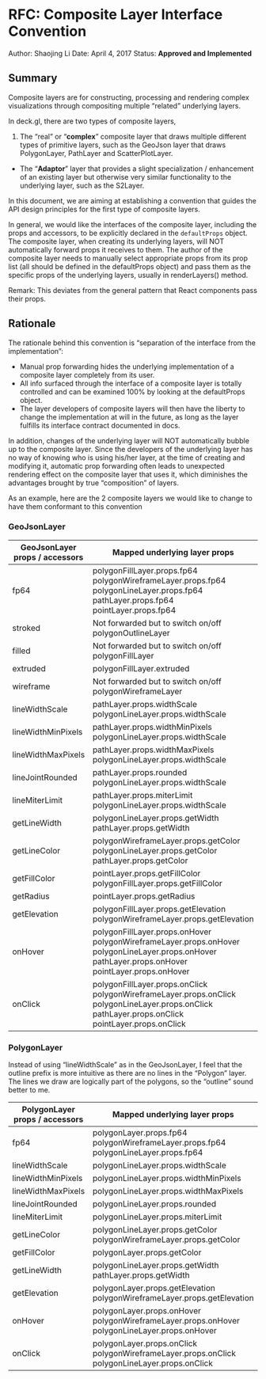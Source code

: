# RFC: Composite Layer Interface Convention

Author: Shaojing Li
Date: April 4, 2017
Status: **Approved and Implemented**


## Summary

Composite layers are for constructing, processing and rendering complex visualizations through compositing multiple “related” underlying layers.

In deck.gl, there are two types of composite layers,
1. The “real” or “**complex**” composite layer that draws multiple different types of primitive layers, such as the GeoJson layer that draws PolygonLayer, PathLayer and ScatterPlotLayer.
* The “**Adaptor**” layer that provides a slight specialization / enhancement of an existing layer but otherwise very similar functionality to the underlying layer, such as the S2Layer.

In this document, we are aiming at establishing a convention that guides the API design principles for the first type of composite layers.

In general, we would like the interfaces of the composite layer, including the props and accessors, to be explicitly declared in the `defaultProps` object. The composite layer, when creating its underlying layers, will NOT automatically forward props it receives to them. The author of the composite layer needs to manually select appropriate props from its prop list (all should be defined in the defaultProps object) and pass them as the specific props of the underlying layers, usually in renderLayers() method.

Remark: This deviates from the general pattern that React components pass their props.


## Rationale

The rationale behind this convention is “separation of the interface from the implementation”:
* Manual prop forwarding hides the underlying implementation of a composite layer completely from its user.
* All info surfaced through the interface of a composite layer is totally controlled and can be examined 100% by looking at the defaultProps object.
* The layer developers of composite layers will then have the liberty to change the implementation at will in the future, as long as the layer fulfills its interface contract documented in docs.

In addition, changes of the underlying layer will NOT automatically bubble up to the composite layer. Since the developers of the underlying layer has no way of knowing who is using his/her layer, at the time of creating and modifying it, automatic prop forwarding often leads to unexpected rendering effect on the composite layer that uses it, which diminishes the advantages brought by true “composition” of layers.

As an example, here are the 2 composite layers we would like to change to have them conformant to this convention


### GeoJsonLayer

| GeoJsonLayer props / accessors | Mapped underlying layer props |
| --- | --- |
| fp64 | polygonFillLayer.props.fp64 polygonWireframeLayer.props.fp64 polygonLineLayer.props.fp64 pathLayer.props.fp64 pointLayer.props.fp64 |
| stroked | Not forwarded but to switch on/off polygonOutlineLayer |
| filled | Not forwarded but to switch on/off polygonFillLayer |
| extruded | polygonFillLayer.extruded |
| wireframe | Not forwarded but to switch on/off  polygonWireframeLayer |
| lineWidthScale | pathLayer.props.widthScale polygonLineLayer.props.widthScale |
| lineWidthMinPixels | pathLayer.props.widthMinPixels polygonLineLayer.props.widthScale |
| lineWidthMaxPixels | pathLayer.props.widthMaxPixels polygonLineLayer.props.widthScale |
| lineJointRounded | pathLayer.props.rounded polygonLineLayer.props.widthScale |
| lineMiterLimit | pathLayer.props.miterLimit polygonLineLayer.props.widthScale |
| getLineWidth | polygonLineLayer.props.getWidth pathLayer.props.getWidth |
| getLineColor | polygonWireframeLayer.props.getColor polygonLineLayer.props.getColor pathLayer.props.getColor |
| getFillColor | pointLayer.props.getFillColor polygonFillLayer.props.getFillColor |
| getRadius | pointLayer.props.getRadius |
| getElevation | polygonFillLayer.props.getElevation polygonWireframeLayer.props.getElevation |
| onHover | polygonFillLayer.props.onHover polygonWireframeLayer.props.onHover polygonLineLayer.props.onHover pathLayer.props.onHover pointLayer.props.onHover |
| onClick | polygonFillLayer.props.onClick polygonWireframeLayer.props.onClick polygonLineLayer.props.onClick pathLayer.props.onClick pointLayer.props.onClick |


### PolygonLayer

Instead of using “lineWidthScale” as in the GeoJsonLayer, I feel that the outline prefix is more intuitive as there are no lines in the “Polygon” layer. The lines we draw are logically part of the polygons, so the “outline” sound better to me.

| PolygonLayer props / accessors | Mapped underlying layer props |
| --- | --- |
| fp64 | polygonLayer.props.fp64 polygonWireframeLayer.props.fp64 polygonLineLayer.props.fp64 |
| lineWidthScale | polygonLineLayer.props.widthScale |
| lineWidthMinPixels | polygonLineLayer.props.widthMinPixels |
| lineWidthMaxPixels | polygonLineLayer.props.widthMaxPixels |
| lineJointRounded | polygonLineLayer.props.rounded |
| lineMiterLimit | polygonLineLayer.props.miterLimit |
| getLineColor | polygonLineLayer.props.getColor polygonWireframeLayer.props.getColor |
| getFillColor | polygonLayer.props.getColor |
| getLineWidth | polygonLineLayer.props.getWidth pathLayer.props.getWidth |
| getElevation | polygonLayer.props.getElevation polygonWireframeLayer.props.getElevation |
| onHover | polygonLayer.props.onHover polygonWireframeLayer.props.onHover polygonLineLayer.props.onHover |
| onClick | polygonLayer.props.onClick polygonWireframeLayer.props.onClick polygonLineLayer.props.onClick |
